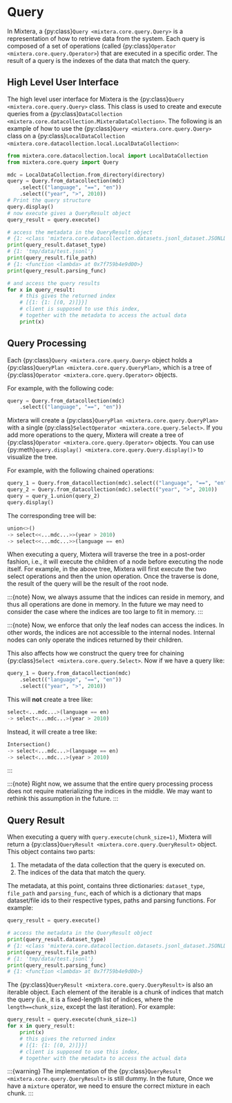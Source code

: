 # Query

In Mixtera, a {py:class}`Query <mixtera.core.query.Query>` is a representation of how to retrieve data from the system. Each query is composed of a set of operations (called {py:class}`Operator <mixtera.core.query.Operator>`) that are executed in a specific order. The result of a query is the indexes of the data that match the query.

## High Level User Interface

The high level user interface for Mixtera is the {py:class}`Query <mixtera.core.query.Query>` class. This class is used to create and execute queries from a {py:class}`DataCollection <mixtera.core.datacollection.MixteraDataCollection>`. The following is an example of how to use the {py:class}`Query <mixtera.core.query.Query>` class on a {py:class}`LocalDataCollection <mixtera.core.datacollection.local.LocalDataCollection>`:

```python
from mixtera.core.datacollection.local import LocalDataCollection
from mixtera.core.query import Query

mdc = LocalDataCollection.from_directory(directory)
query = Query.from_datacollection(mdc)
    .select(("language", "==", "en"))
    .select(("year", ">", 2010))
# Print the query structure
query.display()
# now execute gives a QueryResult object
query_result = query.execute()

# access the metadata in the QueryResult object
# {1: <class 'mixtera.core.datacollection.datasets.jsonl_dataset.JSONLDataset'>}
print(query_result.dataset_type)
# {1: 'tmp/data/test.jsonl'}
print(query_result.file_path)
# {1: <function <lambda> at 0x7f759b4e9d00>}
print(query_result.parsing_func)

# and access the query results
for x in query_result:
    # this gives the returned index
    # [{1: {1: [(0, 2)]}}]
    # client is supposed to use this index, 
    # together with the metadata to access the actual data
    print(x)
```

## Query Processing

Each {py:class}`Query <mixtera.core.query.Query>` object holds a {py:class}`QueryPlan <mixtera.core.query.QueryPlan>`, which is a tree of {py:class}`Operator <mixtera.core.query.Operator>` objects.

For example, with the following code:

```python
query = Query.from_datacollection(mdc)
    .select(("language", "==", "en"))
```

Mixtera will create a {py:class}`QueryPlan <mixtera.core.query.QueryPlan>` with a single {py:class}`SelectOperator <mixtera.core.query.Select>`. If you add more operations to the query, Mixtera will create a tree of {py:class}`Operator <mixtera.core.query.Operator>` objects. You can use {py:meth}`query.display() <mixtera.core.query.Query.display()>` to visualize the tree.

For example, with the following chained operations:

```python
query_1 = Query.from_datacollection(mdc).select(("language", "==", "en"))
query_2 = Query.from_datacollection(mdc).select(("year", ">", 2010))
query = query_1.union(query_2)
query.display()
```

The corresponding tree will be:
    
```python
union<>()
-> select<<...mdc...>>(year > 2010)
-> select<<...mdc...>>(language == en)
```

When executing a query, Mixtera will traverse the tree in a post-order fashion, i.e., it will execute the children of a node before executing the node itself. For example, in the above tree, Mixtera will first execute the two select operations and then the union operation. Once the traverse is done, the result of the query will be the result of the root node.

:::{note}
Now, we always assume that the indices can reside in memory, and thus all operations are done in memory. In the future we may need to consider the case where the indices are too large to fit in memory.
:::

:::{note}
Now, we enforce that only the leaf nodes can access the indices. In other words, the indices are not accessible to the internal nodes. Internal nodes can only operate the indices returned by their children.

This also affects how we construct the query tree for chaining {py:class}`Select <mixtera.core.query.Select>`. Now if we have a query like:

```python
query_1 = Query.from_datacollection(mdc)
    .select(("language", "==", "en"))
    .select(("year", ">", 2010))
```

This will **not** create a tree like:

```python
select<...mdc...>(language == en)
-> select<...mdc...>(year > 2010)
```

Instead, it will create a tree like:
```python
Intersection()
-> select<...mdc...>(language == en)
-> select<...mdc...>(year > 2010)
```
:::


:::{note}
Right now, we assume that the entire query processing process does not require materializing the indices in the middle. We may want to rethink this assumption in the future.
:::

## Query Result

When executing a query with `query.execute(chunk_size=1)`, Mixtera will return a {py:class}`QueryResult <mixtera.core.query.QueryResult>` object. This object contains two parts:
1. The metadata of the data collection that the query is executed on.
2. The indices of the data that match the query.

The metadata, at this point, contains three dictionaries: `dataset_type`, `file_path` and `parsing_func`, each of which is a dictionary that maps dataset/file ids to their respective types, paths and parsing functions. For example:

```python
query_result = query.execute()

# access the metadata in the QueryResult object
print(query_result.dataset_type)
# {1: <class 'mixtera.core.datacollection.datasets.jsonl_dataset.JSONLDataset'>}
print(query_result.file_path)
# {1: 'tmp/data/test.jsonl'}
print(query_result.parsing_func)
# {1: <function <lambda> at 0x7f759b4e9d00>}
```

The {py:class}`QueryResult <mixtera.core.query.QueryResult>` is also an iterable object. Each element of the iterable is a chunk of indices that match the query (i.e., it is a fixed-length list of indices, where the `length==chunk_size`, except the last iteration). For example:

```python
query_result = query.execute(chunk_size=1)
for x in query_result:
    print(x)
    # this gives the returned index
    # [{1: {1: [(0, 2)]}}]
    # client is supposed to use this index, 
    # together with the metadata to access the actual data
```

:::{warning}
The implementation of the {py:class}`QueryResult <mixtera.core.query.QueryResult>` is still dummy. In the future, Once we have a `mixture` operator, we need to ensure the correct mixture in each chunk.
:::